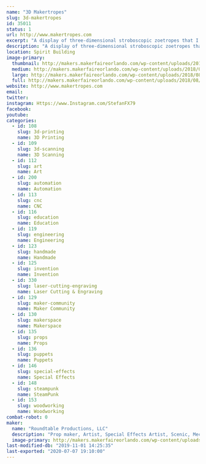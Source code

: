```yaml
---
name: "3D Makertropes"
slug: 3d-makertropes
id: 35011
status: 1
url: http://www.makertropes.com
excerpt: "A display of three-dimensional stroboscopic zoetropes that I call Makertropes."
description: "A display of three-dimensional stroboscopic zoetropes that I call Makertropes.  This exhibit builds on the successful creation of the Marvelous Mechanical Makey Making Machine created for MFO 2017.  There will be some new creations and upgrades to the animation from what was learned last year.   And some interactive elements as well."
location: Spirit Building
image-primary:
  thumbnail: http://makers.makerfaireorlando.com/wp-content/uploads/2018/08/2017-10-22-15.33.40-150x150.jpg
  medium: http://makers.makerfaireorlando.com/wp-content/uploads/2018/08/2017-10-22-15.33.40-300x169.jpg
  large: http://makers.makerfaireorlando.com/wp-content/uploads/2018/08/2017-10-22-15.33.40-1024x576.jpg
  full: http://makers.makerfaireorlando.com/wp-content/uploads/2018/08/2017-10-22-15.33.40.jpg
website: http://www.makertropes.com
email: 
twitter: 
instagram: Https://www.Instagram.com/StefanFX79
facebook: 
youtube: 
categories:
  - id: 108
    slug: 3d-printing
    name: 3D Printing
  - id: 109
    slug: 3d-scanning
    name: 3D Scanning
  - id: 112
    slug: art
    name: Art
  - id: 200
    slug: automation
    name: Automation
  - id: 113
    slug: cnc
    name: CNC
  - id: 116
    slug: education
    name: Education
  - id: 119
    slug: engineering
    name: Engineering
  - id: 123
    slug: handmade
    name: Handmade
  - id: 125
    slug: invention
    name: Invention
  - id: 330
    slug: laser-cutting-engraving
    name: Laser Cutting & Engraving
  - id: 129
    slug: maker-community
    name: Maker Community
  - id: 130
    slug: makerspace
    name: Makerspace
  - id: 135
    slug: props
    name: Props
  - id: 136
    slug: puppets
    name: Puppets
  - id: 146
    slug: special-effects
    name: Special Effects
  - id: 148
    slug: steampunk
    name: SteamPunk
  - id: 153
    slug: woodworking
    name: Woodworking
combat-robot: 0
maker:
  name: "Roundtable Productions, LLC"
  description: "Prop maker, Artist, Special Effects Artist, Scenic, Mechanical Engineer, and professional Maker."
  image-primary: http://makers.makerfaireorlando.com/wp-content/uploads/2015/05/WebLogo2sm.png
last-modified-db: "2019-11-01 14:25:35"
last-exported: "2020-07-07 19:10:00"
---
```

